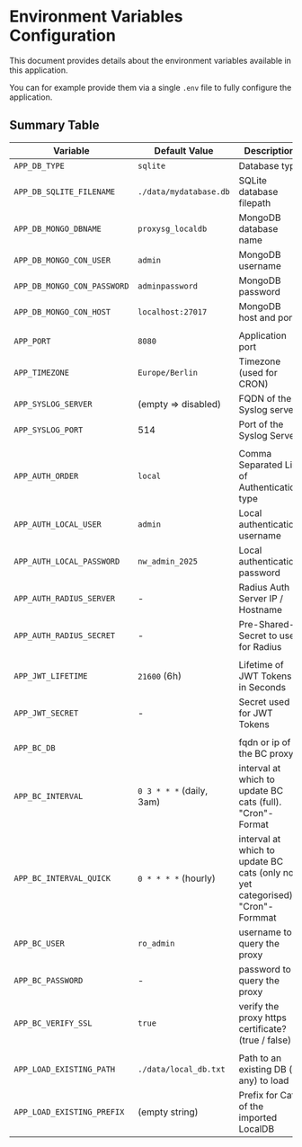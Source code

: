 # Environment Variables Configuration

This document provides details about the environment variables available in this application.

You can for example provide them via a single `.env` file to fully configure the application.

## Summary Table

| Variable                    | Default Value            | Description                                                                     | Dependencies                     |
|-----------------------------|--------------------------|---------------------------------------------------------------------------------|----------------------------------|
| `APP_DB_TYPE`               | `sqlite`                 | Database type                                                                   | -                                |
| `APP_DB_SQLITE_FILENAME`    | `./data/mydatabase.db`   | SQLite database filepath                                                        | Requires `APP_DB_TYPE=sqlite`    |
| `APP_DB_MONGO_DBNAME`       | `proxysg_localdb`        | MongoDB database name                                                           | Requires `APP_DB_TYPE=mongodb`   |
| `APP_DB_MONGO_CON_USER`     | `admin`                  | MongoDB username                                                                | Requires `APP_DB_TYPE=mongodb`   |
| `APP_DB_MONGO_CON_PASSWORD` | `adminpassword`          | MongoDB password                                                                | Requires `APP_DB_TYPE=mongodb`   |
| `APP_DB_MONGO_CON_HOST`     | `localhost:27017`        | MongoDB host and port                                                           | Requires `APP_DB_TYPE=mongodb`   |
|                             |                          |                                                                                 |                                  |
| `APP_PORT`                  | `8080`                   | Application port                                                                | -                                |
| `APP_TIMEZONE`              | `Europe/Berlin`          | Timezone (used for CRON)                                                        | -                                |
| `APP_SYSLOG_SERVER`         | (empty => disabled)      | FQDN of the Syslog server                                                       |                                  |
| `APP_SYSLOG_PORT`           | 514                      | Port of the Syslog Server                                                       |                                  |
|                             |                          |                                                                                 |                                  |
| `APP_AUTH_ORDER`            | `local`                  | Comma Separated List of Authentication type                                     | -                                |
| `APP_AUTH_LOCAL_USER`       | `admin`                  | Local authentication username                                                   | Requires `APP_AUTH_ORDER=local`  |
| `APP_AUTH_LOCAL_PASSWORD`   | `nw_admin_2025`          | Local authentication password                                                   | Requires `APP_AUTH_ORDER=local`  |
| `APP_AUTH_RADIUS_SERVER`    | -                        | Radius Auth Server IP / Hostname                                                | Requires `APP_AUTH_ORDER=radius` |
| `APP_AUTH_RADIUS_SECRET`    | -                        | Pre-Shared-Secret to use for Radius                                             | Requires `APP_AUTH_ORDER=radius` |
|                             |                          |                                                                                 |                                  |
| `APP_JWT_LIFETIME`          | `21600` (6h)             | Lifetime of JWT Tokens in Seconds                                               | -                                |
| `APP_JWT_SECRET`            | -                        | Secret used for JWT Tokens                                                      | -                                |
|                             |                          |                                                                                 |                                  |
| `APP_BC_DB`                 |                          | fqdn or ip of the BC proxy                                                      | -                                |
| `APP_BC_INTERVAL`           | `0 3 * * *` (daily, 3am) | interval at which to update BC cats (full). "Cron"-Format                       | Requires `APP_BC_DB`             |
| `APP_BC_INTERVAL_QUICK`     | `0 * * * *` (hourly)     | interval at which to update BC cats (only not yet categorised). "Cron"- Formmat | Requires `APP_BC_DB`             |
| `APP_BC_USER`               | `ro_admin`               | username to query the proxy                                                     | Requires `APP_BC_DB`             |
| `APP_BC_PASSWORD`           | -                        | password to query the proxy                                                     | Requires `APP_BC_DB`             |
| `APP_BC_VERIFY_SSL`         | `true`                   | verify the proxy https certificate? (true / false)                              | Requires `APP_BC_DB`             |
|                             |                          |                                                                                 |                                  |
| `APP_LOAD_EXISTING_PATH`    | `./data/local_db.txt`    | Path to an existing DB (if any) to load                                         | -                                |
| `APP_LOAD_EXISTING_PREFIX`  | (empty string)           | Prefix for Cats of the imported LocalDB                                         | -                                |
